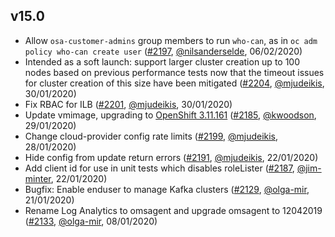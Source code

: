 ## v15.0

- Allow `osa-customer-admins` group members to run `who-can`, as in `oc adm policy who-can create user` ([#2197](https://github.com/openshift/openshift-azure/pull/2197), [@nilsanderselde](https://github.com/nilsanderselde), 06/02/2020)
- Intended as a soft launch: support larger cluster creation up to 100 nodes based on previous performance tests now that the timeout issues for cluster creation of this size have been mitigated ([#2204](https://github.com/openshift/openshift-azure/pull/2204), [@mjudeikis](https://github.com/mjudeikis), 30/01/2020)
- Fix RBAC for ILB ([#2201](https://github.com/openshift/openshift-azure/pull/2201), [@mjudeikis](https://github.com/mjudeikis), 30/01/2020)
- Update vmimage, upgrading to [OpenShift 3.11.161](https://docs.openshift.com/container-platform/3.11/release_notes/ocp_3_11_release_notes.html#ocp-3-11-161) ([#2185](https://github.com/openshift/openshift-azure/pull/2185), [@kwoodson](https://github.com/kwoodson), 29/01/2020)
- Change cloud-provider config rate limits ([#2199](https://github.com/openshift/openshift-azure/pull/2199), [@mjudeikis](https://github.com/mjudeikis), 28/01/2020)
- Hide config from update return errors ([#2191](https://github.com/openshift/openshift-azure/pull/2191), [@mjudeikis](https://github.com/mjudeikis), 22/01/2020)
- Add client id for use in unit tests which disables roleLister ([#2187](https://github.com/openshift/openshift-azure/pull/2187), [@jim-minter](https://github.com/jim-minter), 22/01/2020)
- Bugfix: Enable enduser to manage Kafka clusters ([#2129](https://github.com/openshift/openshift-azure/pull/2129), [@olga-mir](https://github.com/olga-mir), 21/01/2020)
- Rename Log Analytics to omsagent and upgrade omsagent to 12042019 ([#2133](https://github.com/openshift/openshift-azure/pull/2133), [@olga-mir](https://github.com/olga-mir), 08/01/2020)
